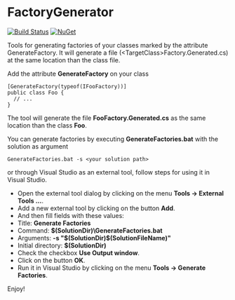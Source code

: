 # FactoryGenerator #

[![Build Status](https://img.shields.io/travis/minidfx/FactoryGenerator.svg)](https://travis-ci.org/minidfx/FactoryGenerator)
[![NuGet](https://img.shields.io/nuget/dt/DeveloperInTheFlow.FactoryGenerator.svg)](http://www.nuget.org/packages/DeveloperInTheFlow.FactoryGenerator/)


Tools for generating factories of your classes marked by the attribute GenerateFactory. It will generate a file (&lt;TargetClass&gt;Factory.Generated.cs) at the same location than the class file.

Add the attribute **GenerateFactory** on your class

    [GenerateFactory(typeof(IFooFactory))]
    public class Foo {
      // ...
    }

The tool will generate the file **FooFactory.Generated.cs** as the same location than the class **Foo**.

You can generate factories by executing **GenerateFactories.bat** with the solution as argument

    GenerateFactories.bat -s <your solution path>

or through Visual Studio as an external tool, follow steps for using it in Visual Studio.

* Open the external tool dialog by clicking on the menu **Tools -> External Tools ...**.
* Add a new external tool by clicking on the button **Add**.
* And then fill fields with these values:
 * Title: **Generate Factories**
 * Command: **$(SolutionDir)\GenerateFactories.bat**
 * Arguments: **-s "$(SolutionDir)\$(SolutionFileName)"**
 * Initial directory: **$(SolutionDir)**
* Check the checkbox **Use Output window**.
* Click on the button **OK**.
* Run it in Visual Studio by clicking on the menu **Tools -> Generate Factories**.

Enjoy!
